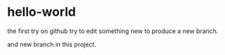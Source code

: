 # hello-world
the first try on github
try to edit something new to produce a new branch.

and new branch in this project.

